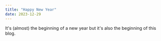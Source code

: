 ```yaml
---
title: "Happy New Year"
date: 2023-12-29
---
```


It's (almost) the beginning of a new year but it's also the beginning of this blog.
